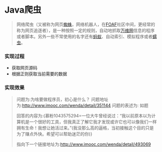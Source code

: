 # Java爬虫

> 网络爬虫（又被称为网页[蜘蛛](https://baike.baidu.com/item/%E8%9C%98%E8%9B%9B/8135707)，网络机器人，在[FOAF](https://baike.baidu.com/item/FOAF)社区中间，更经常的称为网页追逐者），是一种按照一定的规则，自动地抓取[万维网](https://baike.baidu.com/item/%E4%B8%87%E7%BB%B4%E7%BD%91/215515)信息的程序或者脚本。另外一些不常使用的名字还有[蚂蚁](https://baike.baidu.com/item/%E8%9A%82%E8%9A%81/9770178)、自动索引、模拟程序或者[蠕虫](https://baike.baidu.com/item/%E8%A0%95%E8%99%AB/4454380)。



### 实现过程

- 获取网页源码
- 根据正则获取当前需要的数据



### 实现效果

>问题为:为啥要做程序员，初心是什么？
>问题地址为:http://www.imooc.com/wenda/detail/351144
>问题的表述为:                        如题<br />
>
>回答的内容为:{慕粉1043575294=一位大牛曾经说过：“我以前原本以为计算机是一个很好的工具，但我真正了解它我才发现或许它也可以像我们一样拥有生命！我想让她活过来。”(我没那么高的逼格，当初接触这个目的只是为了赚点外快。希望可以帮助迷茫的你)}
>
>指向下一个链接地址为:http://www.imooc.com/wenda/detail/493069